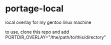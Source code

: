 portage-local
=============

local overlay for my gentoo linux machine

to use, clone this repo and add 
PORTDIR_OVERLAY="/the/path/to/this/directory"
